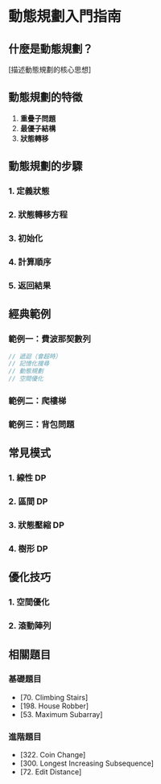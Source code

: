 # 動態規劃入門指南

## 什麼是動態規劃？

[描述動態規劃的核心思想]

## 動態規劃的特徵

1. **重疊子問題**
2. **最優子結構**
3. **狀態轉移**

## 動態規劃的步驟

### 1. 定義狀態

### 2. 狀態轉移方程

### 3. 初始化

### 4. 計算順序

### 5. 返回結果

## 經典範例

### 範例一：費波那契數列

```javascript
// 遞迴（會超時）
// 記憶化搜尋
// 動態規劃
// 空間優化
```

### 範例二：爬樓梯

### 範例三：背包問題

## 常見模式

### 1. 線性 DP

### 2. 區間 DP

### 3. 狀態壓縮 DP

### 4. 樹形 DP

## 優化技巧

### 1. 空間優化

### 2. 滾動陣列

## 相關題目

### 基礎題目
- [70. Climbing Stairs]
- [198. House Robber]
- [53. Maximum Subarray]

### 進階題目
- [322. Coin Change]
- [300. Longest Increasing Subsequence]
- [72. Edit Distance]
